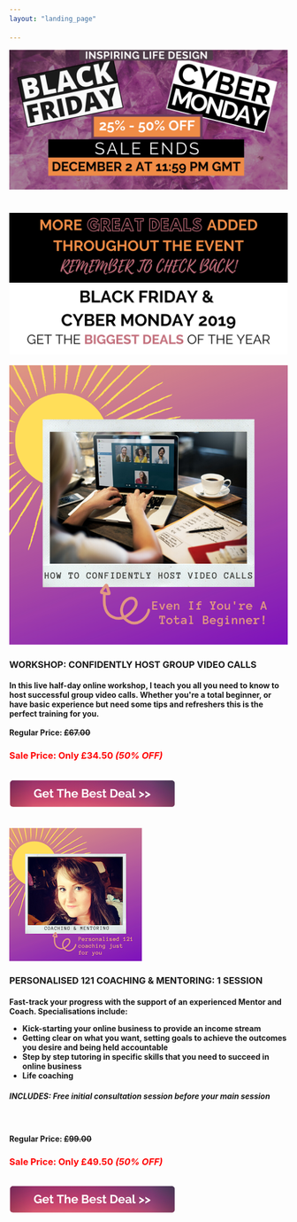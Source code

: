 ```yaml
---
layout: "landing_page"

---
```


<center>
  <img src="/i/2019/blackfriday/bfheader.png" alt="Inspiring Life Design Black Friday & Cyber Monday deals page. 25% - 50% off.">

<!-- Countdown timer clock -->
<h1 id="demo"></h1>

  <img src="/i/2019/blackfriday/bfpart1.png" alt="More great deals are being added throughout the event, so be sure to check back!">

  <img src="/i/2019/blackfriday/bfpart2.png" alt="Black Friday & Cyber Monday 2019. Get the biggest deals of the year">
  
 <div class="separator-2"></div>

</center>

<div class="row">
  <div class="col-md-3">
  <br>
<a href="https://events.mindmint.com/12944/72610/how-to-use-video-calls-for-your-online-mastermind-even-if-youre-a-total-beginner-black-friday-deal-50-off">
  <img src="/i/shop/workshops/video-calls-workshop.png" alt="How To Confidently Host Video Calls Workshop"></a>
  </div>
    <div class="col-md-8">
<h3>WORKSHOP: CONFIDENTLY HOST GROUP VIDEO CALLS</h3>
<h4>In this live half-day online workshop, I teach you all you need to know to host successful group video calls. Whether you're a total beginner, or have basic experience but need some tips and refreshers this is the perfect training for you.<br><br>
<b>Regular Price: <s>£67.00</s></b></h4>
<h3 style="color:red"><b>Sale Price: Only £34.50 <i>(50% OFF)</i></b></h3><br>    
<a href="https://events.mindmint.com/12944/72610/how-to-use-video-calls-for-your-online-mastermind-even-if-youre-a-total-beginner-black-friday-deal-50-off">
  <img src="/i/2019/blackfriday/getdealbutton.png" alt="Click to get the deal button"></a>
</div>
</div>
<br>

<div class="separator-2"></div>

<div class="row">
  <div class="col-md-3">
  <br>
<a href="https://inspiring-life-design.myshopify.com/cart/31408639508577:1?channel=buy_button">
  <img src="/i/shop/coach.png" alt="Coaching and Mentoring with Corinna at 50% off for Black Friday"></a>
  </div>
    <div class="col-md-8">
<h3>PERSONALISED 121 COACHING & MENTORING: <b>1 SESSION</b></h3>
<h4>Fast-track your progress with the support of an experienced Mentor and Coach. Specialisations include:<br><ul>
<li>Kick-starting your online business to provide an income stream</li>
<li>Getting clear on what you want, setting goals to achieve the outcomes you desire and being held accountable</li>
<li>Step by step tutoring in specific skills that you need to succeed in online business</li>
<li>Life coaching</li></ul></h4>
<h5>INCLUDES: Free initial consultation session before your main session</h5> 
<br>
<h4><b>Regular Price: <s>£99.00</s></b></h4>
<h3 style="color:red"><b>Sale Price: Only £49.50 <i>(50% OFF)</i></b></h3><br>    
<a href="https://inspiring-life-design.myshopify.com/cart/31408639508577:1?channel=buy_button">
  <img src="/i/2019/blackfriday/getdealbutton.png" alt="Click to get the deal button"></a>
</div>
</div>
<br>
  
<div class="separator-2"></div>  
  
  





<!-- Display the countdown timer in an element -->


<script>
// Set the date we're counting down to
var countDownDate = new Date("December 2, 2019 23:59:00").getTime();

// Update the count down every 1 second
var x = setInterval(function() {

  // Get todays date and time
  var now = new Date().getTime();

  // Find the distance between now and the count down date
  var distance = countDownDate - now;

  // Time calculations for days, hours, minutes and seconds
  var days = Math.floor(distance / (1000 * 60 * 60 * 24));
  var hours = Math.floor((distance % (1000 * 60 * 60 * 24)) / (1000 * 60 * 60));
  var minutes = Math.floor((distance % (1000 * 60 * 60)) / (1000 * 60));
  var seconds = Math.floor((distance % (1000 * 60)) / 1000);

  // Display the result in the element with id="demo"
  document.getElementById("demo").innerHTML = "SALE ENDS IN:  " + days + " days, " + hours + " hours, "
  + minutes + " minutes & " + seconds + " seconds";

  // If the count down is finished, write some text 
  if (distance < 0) {
    clearInterval(x);
    document.getElementById("demo").innerHTML = "THE 2019 BLACK FRIDAY SALE IS NOW OVER";
  }
}, 1000);
</script>


